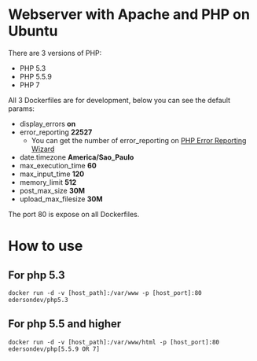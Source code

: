 # Webserver with Apache and PHP on Ubuntu

There are 3 versions of PHP:
- PHP 5.3
- PHP 5.5.9
- PHP 7

All 3 Dockerfiles are for development, below you can see the default params:
- display_errors **on**
- error_reporting **22527**
  - You can get the number of error_reporting on [PHP Error Reporting Wizard](http://www.bx.com.au/tools/ultimate-php-error-reporting-wizard)
- date.timezone **America/Sao_Paulo**
- max_execution_time **60**
- max_input_time **120**
- memory_limit **512**
- post_max_size **30M**
- upload_max_filesize **30M**

The port 80 is expose on all Dockerfiles.

# How to use
## For php 5.3
```
docker run -d -v [host_path]:/var/www -p [host_port]:80 edersondev/php5.3
```

## For php 5.5 and higher
```
docker run -d -v [host_path]:/var/www/html -p [host_port]:80 edersondev/php[5.5.9 OR 7]
```